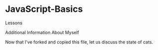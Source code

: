 JavaScript-Basics
=================

Lessons

Additional Information About Myself

Now that I've forked and copied this file, let us discuss the state of cats.
